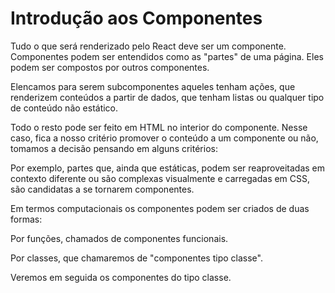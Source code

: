 # Introdução aos Componentes

Tudo o que será renderizado pelo React deve ser um componente. Componentes podem ser entendidos como as "partes" de uma página. Eles podem ser compostos por outros componentes.

Elencamos para serem subcomponentes aqueles tenham ações, que renderizem conteúdos a partir de dados, que tenham listas ou qualquer tipo de conteúdo não estático.

Todo o resto pode ser feito em HTML no interior do componente. Nesse caso, fica a nosso critério promover o conteúdo a um componente ou não, tomamos a decisão pensando em alguns critérios:

Por exemplo, partes que, ainda que estáticas, podem ser reaproveitadas em contexto diferente ou são complexas visualmente e carregadas em CSS, são candidatas a se tornarem componentes.

Em termos computacionais os componentes podem ser criados de duas formas:

Por funções, chamados de componentes funcionais.

Por classes, que chamaremos de "componentes tipo classe".

Veremos em seguida os componentes do tipo classe.